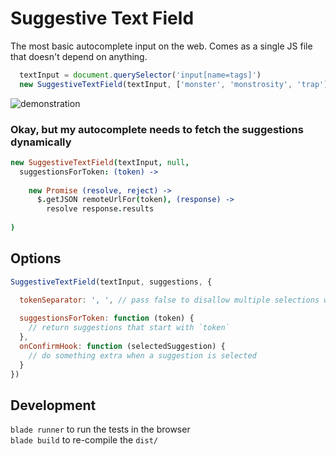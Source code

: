 # Suggestive Text Field
The most basic autocomplete input on the web. Comes as a single JS file that doesn't depend on anything.

```javascript
  textInput = document.querySelector('input[name=tags]')
  new SuggestiveTextField(textInput, ['monster', 'monstrosity', 'trap'])
```

![demonstration](http://i64.tinypic.com/j0i8w2.gif)

### Okay, but my autocomplete needs to fetch the suggestions dynamically

```coffeescript
new SuggestiveTextField(textInput, null,
  suggestionsForToken: (token) ->
  
    new Promise (resolve, reject) ->
      $.getJSON remoteUrlFor(token), (response) ->
        resolve response.results
        
)
```

## Options

```javascript
SuggestiveTextField(textInput, suggestions, {

  tokenSeparator: ', ', // pass false to disallow multiple selections whatsoever
  
  suggestionsForToken: function (token) {
    // return suggestions that start with `token`
  },
  onConfirmHook: function (selectedSuggestion) {
    // do something extra when a suggestion is selected
  }
})
```

## Development

`blade runner` to run the tests in the browser<br>
`blade build` to re-compile the `dist/`
